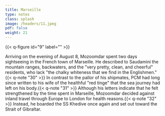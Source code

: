 ```yaml
---
title: Marseille
type: notes
class: splash
image: /headers/11.jpeg
pdf: false
weight: 21
---
```


{{< q-figure id="9" label="" >}}

Arriving on the evening of August 8, Mozoomdar spent two days sightseeing in the French town of Marseille. He described to Saudamini the mountain ranges, backwaters, and the "very pretty, clean, and cheerful" residents, who lack "the chalky whiteness that we find in the Englishmen." {{< q-note "30" >}} In contrast to the pallor of his shipmates, PCM had long since written to his wife of the healthful "red tinge" that the sea journey had left on his body.{{< q-note "31" >}} Although his letters indicate that he felt strengthened by the time spent in Marseille, Mozoomdar decided against inland travel through Europe to London for health reasons.{{< q-note "32" >}} Instead, he boarded the SS Khedive once again and set out toward the Strait of Gibraltar.
